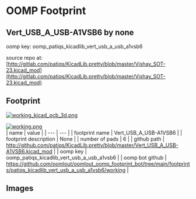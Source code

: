 # OOMP Footprint  
## Vert_USB_A_USB-A1VSB6  by none  
  
oomp key: oomp_patiqs_kicadlib_vert_usb_a_usb_a1vsb6  
  
source repo at: [http://gitlab.com/patiqs/KicadLib.pretty/blob/master/Vishay_SOT-23.kicad_mod](http://gitlab.com/patiqs/KicadLib.pretty/blob/master/Vishay_SOT-23.kicad_mod)  
## Footprint  
  
[![working_kicad_pcb_3d.png](working_kicad_pcb_3d_600.png)](working_kicad_pcb_3d.png)  
  
[![working.png](working_600.png)](working.png)  
| name | value | 
| --- | --- | 
| footprint name | Vert_USB_A_USB-A1VSB6 | 
| footprint description | None | 
| number of pads | 6 | 
| github path | http://github.com/patiqs/KicadLib.pretty/blob/master/Vert_USB_A_USB-A1VSB6.kicad_mod | 
| oomp key | oomp_patiqs_kicadlib_vert_usb_a_usb_a1vsb6 | 
| oomp bot github | https://github.com/oomlout/oomlout_oomp_footprint_bot/tree/main/footprints/patiqs_kicadlib_vert_usb_a_usb_a1vsb6/working | 
## Images  
